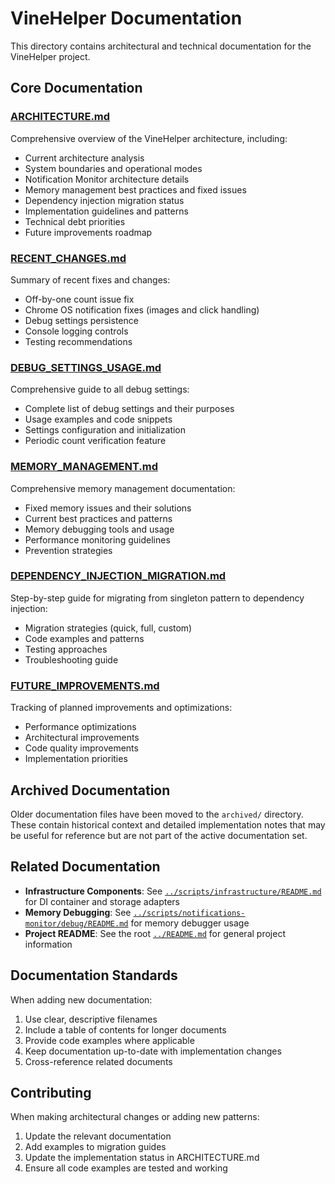# VineHelper Documentation

This directory contains architectural and technical documentation for the VineHelper project.

## Core Documentation

### [ARCHITECTURE.md](./ARCHITECTURE.md)

Comprehensive overview of the VineHelper architecture, including:

- Current architecture analysis
- System boundaries and operational modes
- Notification Monitor architecture details
- Memory management best practices and fixed issues
- Dependency injection migration status
- Implementation guidelines and patterns
- Technical debt priorities
- Future improvements roadmap

### [RECENT_CHANGES.md](./RECENT_CHANGES.md)

Summary of recent fixes and changes:

- Off-by-one count issue fix
- Chrome OS notification fixes (images and click handling)
- Debug settings persistence
- Console logging controls
- Testing recommendations

### [DEBUG_SETTINGS_USAGE.md](./DEBUG_SETTINGS_USAGE.md)

Comprehensive guide to all debug settings:

- Complete list of debug settings and their purposes
- Usage examples and code snippets
- Settings configuration and initialization
- Periodic count verification feature

### [MEMORY_MANAGEMENT.md](./MEMORY_MANAGEMENT.md)

Comprehensive memory management documentation:

- Fixed memory issues and their solutions
- Current best practices and patterns
- Memory debugging tools and usage
- Performance monitoring guidelines
- Prevention strategies

### [DEPENDENCY_INJECTION_MIGRATION.md](./DEPENDENCY_INJECTION_MIGRATION.md)

Step-by-step guide for migrating from singleton pattern to dependency injection:

- Migration strategies (quick, full, custom)
- Code examples and patterns
- Testing approaches
- Troubleshooting guide

### [FUTURE_IMPROVEMENTS.md](./FUTURE_IMPROVEMENTS.md)

Tracking of planned improvements and optimizations:

- Performance optimizations
- Architectural improvements
- Code quality improvements
- Implementation priorities

## Archived Documentation

Older documentation files have been moved to the `archived/` directory. These contain historical context and detailed implementation notes that may be useful for reference but are not part of the active documentation set.

## Related Documentation

- **Infrastructure Components**: See [`../scripts/infrastructure/README.md`](../scripts/infrastructure/README.md) for DI container and storage adapters
- **Memory Debugging**: See [`../scripts/notifications-monitor/debug/README.md`](../scripts/notifications-monitor/debug/README.md) for memory debugger usage
- **Project README**: See the root [`../README.md`](../README.md) for general project information

## Documentation Standards

When adding new documentation:

1. Use clear, descriptive filenames
2. Include a table of contents for longer documents
3. Provide code examples where applicable
4. Keep documentation up-to-date with implementation changes
5. Cross-reference related documents

## Contributing

When making architectural changes or adding new patterns:

1. Update the relevant documentation
2. Add examples to migration guides
3. Update the implementation status in ARCHITECTURE.md
4. Ensure all code examples are tested and working
